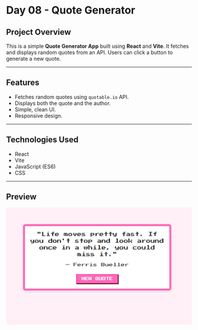 # Day 08 - Quote Generator

## Project Overview
This is a simple **Quote Generator App** built using **React** and **Vite**. It fetches and displays random quotes from an API. Users can click a button to generate a new quote.

---

## Features
- Fetches random quotes using `quotable.io` API.
- Displays both the quote and the author.
- Simple, clean UI.
- Responsive design.

---

## Technologies Used
- React
- Vite
- JavaScript (ES6)
- CSS

---

## Preview
![alt text](image.png)